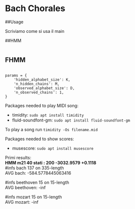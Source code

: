 # Bach Chorales

##Usage

Scriviamo come si usa il main

##HMM
```
```

## FHMM

```

params = {
    'hidden_alphabet_size': K,
    'n_hidden_chains': M,
    'observed_alphabet_size': D,
    'n_observed_chains': 1,
}

```

Packages needed to play MIDI song:

* timidity: `sudo apt install timidity`
* fluid-soundfont-gm: `sudo apt install fluid-soundfont-gm`

To play a song run `timidity -Os filename.mid`

Packages needed to show scores:

* musescore: `sudo apt install musescore`

Primi results:  
**HMM m21 40 stati : 200       -3032.9579          +0.1118**  
#infs bach 137 on 335-length  
AVG bach: -584.5778445063416  

#infs beethoven 15 on 15-length  
AVG beethoven: -inf  

#infs mozart 15 on 15-length  
AVG mozart: -inf  

